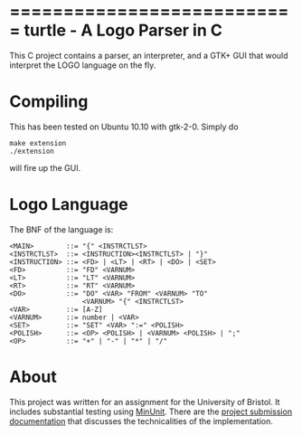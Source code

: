 ===========================
turtle - A Logo Parser in C
===========================

This C project contains a parser, an interpreter, and a GTK+ GUI that would interpret the LOGO language on the fly. 

Compiling
=========

This has been tested on Ubuntu 10.10 with gtk-2-0. Simply do

    make extension
    ./extension
  
will fire up the GUI.

Logo Language
=============

The BNF of the language is:

    <MAIN>        ::= "{" <INSTRCTLST>
    <INSTRCTLST>  ::= <INSTRUCTION><INSTRCTLST> | "}"
    <INSTRUCTION> ::= <FD> | <LT> | <RT> | <DO> | <SET>
    <FD>          ::= "FD" <VARNUM>
    <LT>          ::= "LT" <VARNUM>
    <RT>          ::= "RT" <VARNUM>
    <DO>          ::= "DO" <VAR> "FROM" <VARNUM> "TO"
                      <VARNUM> "{" <INSTRCTLST>
    <VAR>         ::= [A-Z]
    <VARNUM>      ::= number | <VAR>
    <SET>         ::= "SET" <VAR> ":=" <POLISH>
    <POLISH>      ::= <OP> <POLISH> | <VARNUM> <POLISH> | ";"
    <OP>          ::= "+" | "-" | "*" | "/"

About
=====

This project was written for an assignment for the University of Bristol. It includes substantial testing using [MinUnit](http://www.jera.com/techinfo/jtns/jtn002.html). There are the [project submission documentation](http://kenkam.github.com/turtle) that discusses the technicalities of the implementation.
